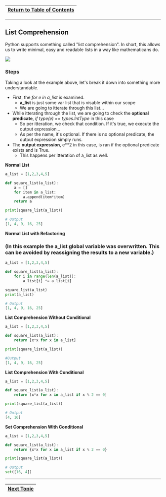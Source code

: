|[Return to Table of Contents](/00-Table-of-Contents.md)|
|---|

---

## List Comprehension

Python supports something called "list comprehension". In short, this allows us to write minimal, easy and readable lists in a way like mathematicans do.

![](../.gitbook/assets/screen-shot-2017-10-20-at-9.29.38-pm.png)

### Steps

Taking a look at the example above, let's break it down into something more understandable.

* First, the _for e in a\_list_ is examined. 
  * **a\_list** is just some var list that is visable within our scope
  * We are going to itterate through this list...
* While itterating through the list, we are going to check the **optional predicate**, _if type\(e\) == types.IntType_ in this case
  * So per itteration, we check that condition. If it's true, we execute the output expression...
  * As per the name, it's optional. If there is no optional predicate, the output expression simply runs. 
* The **output expression**, e\*\*2 in this case, is ran if the optional predicate exists and is True. 
  * This happens per itteration of a\_list as well. 

**Normal List**

```python
a_list = [1,2,3,4,5]

def square_list(a_list):
    a = []
    for item in a_list:
        a.append(item*item)
    return a

print(square_list(a_list))

# Output
[1, 4, 9, 16, 25]
```

**Normal List with Refactoring** 

### \(In this example the a\_list global variable was overwritten. This can be avoided by reassigning the results to a new variable.\)

```python
a_list = [1,2,3,4,5]

def square_list(a_list):
    for i in range(len(a_list)):
        a_list[i] *= a_list[i]

square_list(a_list)
print(a_list)

# Output
[1, 4, 9, 16, 25]
```

**List Comprehension Without Conditional**

```python
a_list = [1,2,3,4,5]

def square_list(a_list):
    return [x*x for x in a_list]

print(square_list(a_list))

#Output 
[1, 4, 9, 16, 25]
```

**List Comprehension With Conditional**

```python
a_list = [1,2,3,4,5]

def square_list(a_list):
    return [x*x for x in a_list if x % 2 == 0]

print(square_list(a_list))

# Output
[4, 16]
```

**Set Comprehension With Conditional**

```python
a_list = [1,2,3,4,5]

def square_list(a_list):
    return {x*x for x in a_list if x % 2 == 0}

print(square_list(a_list))

# Output
set([16, 4])
```

---

|[Next Topic](/04_functions/05_closures_iterators_generators.md)|
|---|
